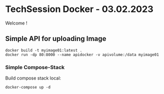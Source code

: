 # TechSession Docker - 03.02.2023
Welcome !

## Simple API for uploading Image

```
docker build -t myimage01:latest .
docker run -dp 80:8000 --name apidocker -v apivolume:/data myimage01
```

### Simple Compose-Stack

Build compose stack local:
```
docker-compose up -d
```
